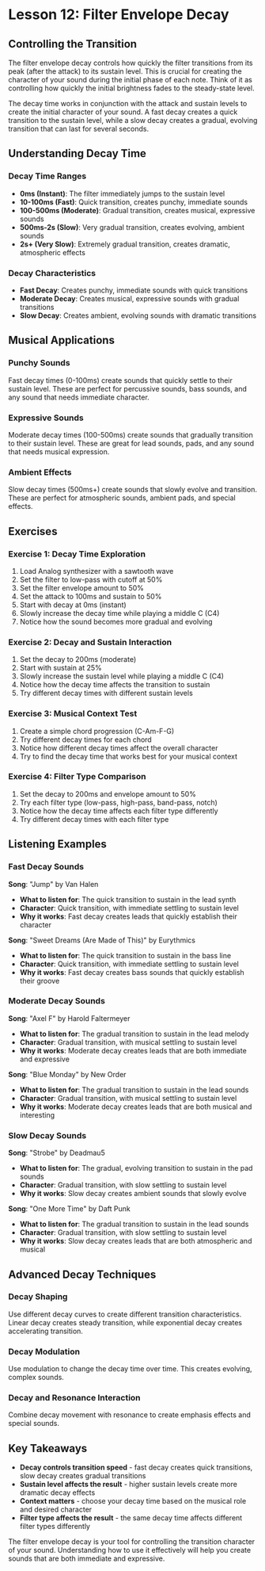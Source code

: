 # Lesson 12: Filter Envelope Decay

## Controlling the Transition

The filter envelope decay controls how quickly the filter transitions from its peak (after the attack) to its sustain level. This is crucial for creating the character of your sound during the initial phase of each note. Think of it as controlling how quickly the initial brightness fades to the steady-state level.

The decay time works in conjunction with the attack and sustain levels to create the initial character of your sound. A fast decay creates a quick transition to the sustain level, while a slow decay creates a gradual, evolving transition that can last for several seconds.

## Understanding Decay Time

### Decay Time Ranges

- **0ms (Instant)**: The filter immediately jumps to the sustain level
- **10-100ms (Fast)**: Quick transition, creates punchy, immediate sounds
- **100-500ms (Moderate)**: Gradual transition, creates musical, expressive sounds
- **500ms-2s (Slow)**: Very gradual transition, creates evolving, ambient sounds
- **2s+ (Very Slow)**: Extremely gradual transition, creates dramatic, atmospheric effects

### Decay Characteristics

- **Fast Decay**: Creates punchy, immediate sounds with quick transitions
- **Moderate Decay**: Creates musical, expressive sounds with gradual transitions
- **Slow Decay**: Creates ambient, evolving sounds with dramatic transitions

## Musical Applications

### Punchy Sounds

Fast decay times (0-100ms) create sounds that quickly settle to their sustain level. These are perfect for percussive sounds, bass sounds, and any sound that needs immediate character.

### Expressive Sounds

Moderate decay times (100-500ms) create sounds that gradually transition to their sustain level. These are great for lead sounds, pads, and any sound that needs musical expression.

### Ambient Effects

Slow decay times (500ms+) create sounds that slowly evolve and transition. These are perfect for atmospheric sounds, ambient pads, and special effects.

## Exercises

### Exercise 1: Decay Time Exploration

1. Load Analog synthesizer with a sawtooth wave
2. Set the filter to low-pass with cutoff at 50%
3. Set the filter envelope amount to 50%
4. Set the attack to 100ms and sustain to 50%
5. Start with decay at 0ms (instant)
6. Slowly increase the decay time while playing a middle C (C4)
7. Notice how the sound becomes more gradual and evolving

### Exercise 2: Decay and Sustain Interaction

1. Set the decay to 200ms (moderate)
2. Start with sustain at 25%
3. Slowly increase the sustain level while playing a middle C (C4)
4. Notice how the decay time affects the transition to sustain
5. Try different decay times with different sustain levels

### Exercise 3: Musical Context Test

1. Create a simple chord progression (C-Am-F-G)
2. Try different decay times for each chord
3. Notice how different decay times affect the overall character
4. Try to find the decay time that works best for your musical context

### Exercise 4: Filter Type Comparison

1. Set the decay to 200ms and envelope amount to 50%
2. Try each filter type (low-pass, high-pass, band-pass, notch)
3. Notice how the decay time affects each filter type differently
4. Try different decay times with each filter type

## Listening Examples

### Fast Decay Sounds

**Song**: "Jump" by Van Halen

- **What to listen for**: The quick transition to sustain in the lead synth
- **Character**: Quick transition, with immediate settling to sustain level
- **Why it works**: Fast decay creates leads that quickly establish their character

**Song**: "Sweet Dreams (Are Made of This)" by Eurythmics

- **What to listen for**: The quick transition to sustain in the bass line
- **Character**: Quick transition, with immediate settling to sustain level
- **Why it works**: Fast decay creates bass sounds that quickly establish their groove

### Moderate Decay Sounds

**Song**: "Axel F" by Harold Faltermeyer

- **What to listen for**: The gradual transition to sustain in the lead melody
- **Character**: Gradual transition, with musical settling to sustain level
- **Why it works**: Moderate decay creates leads that are both immediate and expressive

**Song**: "Blue Monday" by New Order

- **What to listen for**: The gradual transition to sustain in the lead sounds
- **Character**: Gradual transition, with musical settling to sustain level
- **Why it works**: Moderate decay creates leads that are both musical and interesting

### Slow Decay Sounds

**Song**: "Strobe" by Deadmau5

- **What to listen for**: The gradual, evolving transition to sustain in the pad sounds
- **Character**: Gradual transition, with slow settling to sustain level
- **Why it works**: Slow decay creates ambient sounds that slowly evolve

**Song**: "One More Time" by Daft Punk

- **What to listen for**: The gradual transition to sustain in the lead sounds
- **Character**: Gradual transition, with slow settling to sustain level
- **Why it works**: Slow decay creates leads that are both atmospheric and musical

## Advanced Decay Techniques

### Decay Shaping

Use different decay curves to create different transition characteristics. Linear decay creates steady transition, while exponential decay creates accelerating transition.

### Decay Modulation

Use modulation to change the decay time over time. This creates evolving, complex sounds.

### Decay and Resonance Interaction

Combine decay movement with resonance to create emphasis effects and special sounds.

## Key Takeaways

- **Decay controls transition speed** - fast decay creates quick transitions, slow decay creates gradual transitions
- **Sustain level affects the result** - higher sustain levels create more dramatic decay effects
- **Context matters** - choose your decay time based on the musical role and desired character
- **Filter type affects the result** - the same decay time affects different filter types differently

The filter envelope decay is your tool for controlling the transition character of your sound. Understanding how to use it effectively will help you create sounds that are both immediate and expressive.
